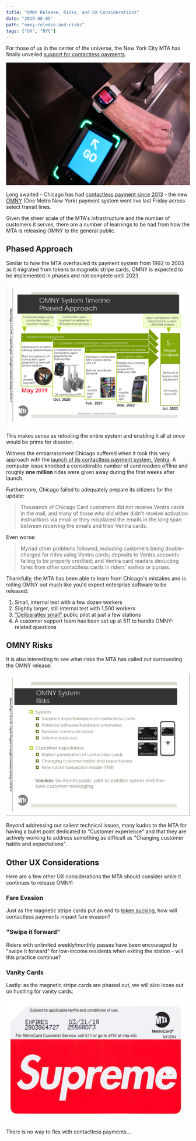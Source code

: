 ```yaml
---
title: "OMNY Release, Risks, and UX Considerations"
date: "2019-06-05"
path: "omny-release-and-risks"
tags: ["UX", "NYC"]
---
```


For those of us in the center of the universe, the New York City MTA has finally unveiled [support for contactless payments](https://techcrunch.com/2019/05/31/nycs-contactless-subway-turnstiles-open-today-with-apple-google-samsung-and-fitbit-pay-support/).

![contactless payment](./contactless-payment.jpg)

Long awaited - Chicago has had [contactless payment since 2013](https://www.ventrachicago.com/) - the new [OMNY](https://new.mta.info/system_modernization/omny) (One Metro New York) payment system went live last Friday across select transit lines.

Given the sheer scale of the MTA's infrastructure and the number of customers it serves, there are a number of learnings to be had from how the MTA is releasing OMNY to the general public.

## Phased Approach

Similar to how the MTA overhauled its payment system from 1992 to 2003 as it migrated from tokens to magnetic stripe cards, OMNY is expected to be implemented in phases and not complete until 2023.

![omny phases](./omny-phases.png)

This makes sense as retooling the entire system and enabling it all at once would be prime for disaster.

Witness the embarrassment Chicago suffered when it took this very approach with the [launch of its contactless payment system, Ventra](https://www.chicagotribune.com/news/ct-xpm-2013-12-30-chi-ventra-failures-cost-cta-12-million-in-free-rides-20131230-story.html). A computer issue knocked a considerable number of card readers offline and roughly **one million** rides were given away during the first weeks after launch.

Furthermore, Chicago failed to adequately prepare its citizens for the update:

> Thousands of Chicago Card customers did not receive Ventra cards in the mail, and many of those who did either didn't receive activation instructions via email or they misplaced the emails in the long span between receiving the emails and their Ventra cards.

Even worse:

> Myriad other problems followed, including customers being double-charged for rides using Ventra cards; deposits to Ventra accounts failing to be properly credited; and Ventra card readers deducting fares from other contactless cards in riders' wallets or purses.

Thankfully, the MTA has been able to learn from Chicago's mistakes and is rolling OMNY out much like you'd expect enterprise software to be released:

1. Small, internal test with a few dozen workers
2. Slightly larger, still internal test with 1,500 workers
3. ["Deliberatley small"](https://www.amny.com/transit/metrocard-replacement-omny-1.29297988) public pilot at just a few stations
4. A customer support team has been set up at 511 to handle OMNY-related questions

## OMNY Risks

It is also interesting to see what risks the MTA has called out surrounding the OMNY release:

![omny risks](./omny-risks.png)

Beyond addressing out salient technical issues, many kudos to the MTA for having a bullet point dedicated to "Customer experience" and that they are actively working to address something as difficult as "Changing customer habits and expectations".

## Other UX Considerations

Here are a few other UX considerations the MTA should consider while it continues to release OMNY:

### Fare Evasion

Just as the magnetic stripe cards put an end to [token sucking](https://www.nytimes.com/1983/02/07/nyregion/youths-stealing-subway-tokens-by-sucking-on-turnstile-slots.html), how will contactless payments impact fare evasion?

<!-- > Cubic’s contactless reader can decide whether to let a rider through in 500 milliseconds, according to Brunner. That’s nearly as fast as the blink of an eye, or a heartbeat. The seamlessness of contactless pay will hopefully reduce fare evasion, as well. “People say they jump the turnstile because they swipe the card, realize they don’t have enough fare, and the train’s coming,” said Brunner. “Now that you can pay with your credit card, there’s no problem of ‘Oh, I don’t have any fare, I need to go back to the booth.’” -->

### "Swipe it forward"

Riders with unlimited weekly/monthly passes have been encouraged to "swipe it forward" for low-income residents when exiting the station - will this practice continue?

### Vanity Cards

Lastly: as the magnetic stripe cards are phased out, we will also loose out on hustling for vanity cards:

![supreme metro card](./supreme-metro-card.jpeg)

There is no way to flex with contactless payments...

<!-- ## Initial Response -->

<!-- * https://www.nydailynews.com/new-york/ny-omny-data-first-weekend-20190603-75yetlc5dbevlhhri4c3ypr2wy-story.html
* The average time for a tap to register at a turnstile was a half-second
* Fewer than 5% of riders had to tap twice to get through. As riders get used to tapping instead of swiping MetroCards, the number of double taps will fall, the MTA expects.
* Unexpected source of data: "It appears to be popular with tourists — an MTA spokesman said the agency tracked taps by riders from Europe, South America, the Middle East and Asia."
* Follow up to data: https://www.nytimes.com/1997/08/11/nyregion/what-galls-a-hacker-most-the-metrocard.html?mtrref=undefined -->

<!-- * Pretax transit benefits?
> Meanwhile, commuters who sign up for pretax transit benefit programs through their employers learned that the information provided to Ventra isn't secure. Human resources administrators who tried to log in to their company's account kept getting other companies' pages.
* Allow users to use the same payment method across all transit options - subway, rail, or bus
* Fare-capping policies? Impact on weekly / monthly fares? Sydney's Opal card removed their weekly option, London's oyster card, too -->

